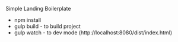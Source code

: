 Simple Landing Boilerplate

* npm install
* gulp build - to build project
* gulp watch - to dev mode (http://localhost:8080/dist/index.html)
